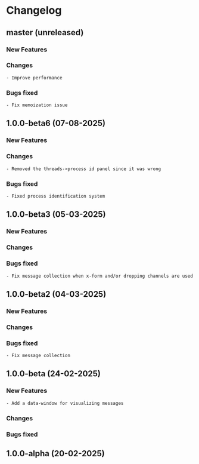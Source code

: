 # Changelog

## master (unreleased)
	
### New Features
            
### Changes

    - Improve performance
     
### Bugs fixed

    - Fix memoization issue

## 1.0.0-beta6 (07-08-2025)
	
### New Features
            
### Changes

    - Removed the threads->process id panel since it was wrong
     
### Bugs fixed

    - Fixed process identification system
    
## 1.0.0-beta3 (05-03-2025)
	
### New Features
            
### Changes
     
### Bugs fixed

    - Fix message collection when x-form and/or dropping channels are used
    
## 1.0.0-beta2 (04-03-2025)
	
### New Features
            
### Changes
     
### Bugs fixed
    
    - Fix message collection

## 1.0.0-beta (24-02-2025)
	
### New Features
        
    - Add a data-window for visualizing messages
    
### Changes
     
### Bugs fixed

## 1.0.0-alpha (20-02-2025)
